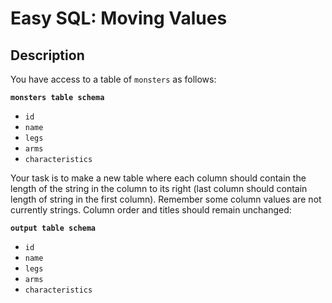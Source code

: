 # Easy SQL: Moving Values

## Description

You have access to a table of `monsters` as follows:

**`monsters table schema`**

* `id`
* `name`
* `legs`
* `arms`
* `characteristics`

Your task is to make a new table where each column should contain the length of the string in the column to its right (last column should contain length of string in the first column). Remember some column values are not currently strings. Column order and titles should remain unchanged:

**`output table schema`**

* `id`
* `name`
* `legs`
* `arms`
* `characteristics`
